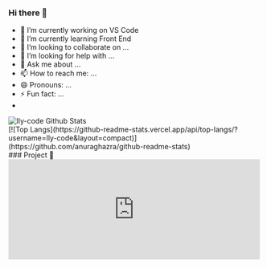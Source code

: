 ### Hi there 👋

<!--
**Ily-code/Ily-code** is a ✨ _special_ ✨ repository because its `README.md` (this file) appears on your GitHub profile.

Here are some ideas to get you started:
-->
- 🔭 I’m currently working on VS Code
- 🌱 I’m currently learning Front End
- 👯 I’m looking to collaborate on ...
- 🤔 I’m looking for help with ...
- 💬 Ask me about ...
- 📫 How to reach me: ...
- 😄 Pronouns: ...
- ⚡ Fun fact: ...
- 
<img align="left" alt="Ily-code Github Stats" src="https://github-readme-stats.vercel.app/api?username=Ily-code&show_icons=true&theme=radical)" />
<br>
[![Top Langs](https://github-readme-stats.vercel.app/api/top-langs/?username=Ily-code&layout=compact)](https://github.com/anuraghazra/github-readme-stats)
<br>
### Project 👋
<embed type="text/html" src="https://if.polibatam.ac.id/pamerin/detail.php?id=MzMxMjAwMTA3Nw==&ta=Mg==" width="500" height="200">
